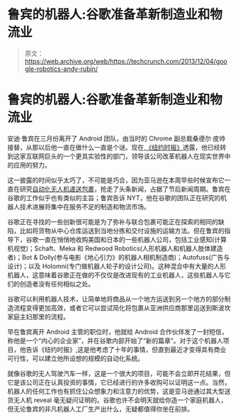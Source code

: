 # 鲁宾的机器人:谷歌准备革新制造业和物流业

> 原文：<https://web.archive.org/web/https://techcrunch.com/2013/12/04/google-robotics-andy-rubin/>

# 鲁宾的机器人:谷歌准备革新制造业和物流业

安迪·鲁宾在三月份离开了 Android 团队，由当时的 Chrome 副总裁桑德尔·皮帅接替，从那以后他一直在做什么一直是个谜。现在,[《纽约时报》](https://web.archive.org/web/20221209003720/http://www.nytimes.com/2013/12/04/technology/google-puts-money-on-robots-using-the-man-behind-android.html?pagewanted=1&_r=1&smid=tw-nytimes&partner=rss&emc=rss)透露，他已经转到这家互联网巨头的一个更具实验性的部门，领导该公司改革机器人在现实世界中的应用的努力。

这一披露的时间似乎太巧了，不可能是巧合，因为亚马逊在本周早些时候宣布它一直在研究[自动化无人机递送包裹](https://web.archive.org/web/20221209003720/https://beta.techcrunch.com/2013/12/01/amazon-is-experimenting-with-autonomous-flying-delivery-drones/)，抢走了头条新闻，占据了节后新闻周期。鲁宾在谷歌的工作似乎也有类似的主旨；鲁宾告诉 NYT，他在谷歌的团队正在研究的机器人技术进展将集中在服务不足的制造和物流市场。

谷歌正在寻找的一些创新很可能是为了弥补与联合包裹可能正在探索的相同的缺陷，比如将货物从中心仓库运送到当地分拣和交付设施的运输方法。但在鲁宾的指导下，谷歌一直在悄悄地收购美国和日本的一些机器人公司，包括工业感知(计算机视觉)；Schaft、Meka 和 Redwood Robotics(人形机器人和机器人肢体建造者)；Bot & Dolly(参与电影《地心引力》的机器人相机制造商)；Autofuss(广告与设计)；以及 Holomni(专门做机器人轮子的设计公司)。这种混合中有大量的人形机器人，这意味着谷歌正在做的不仅仅是改进现有的工业机器人，这些机器人与它们的创造者没有任何相似之处。

谷歌可以利用机器人技术，让简单地将商品从一个地方运送到另一个地方的部分制造流程变得更加高效，或者它可以尝试简化将包裹从亚洲供应商那里运送到斯波坎家庭主妇那里的流程。

早在鲁宾离开 Android 主管的职位时，他就给 Android 合作伙伴发了一封短信，称他是一个“内心的企业家”，并在谷歌内部开始了“新的篇章”。对于这个机器人项目，他告诉《纽约时报》,这是他考虑了十年的事情，但直到最近才变得具有商业可行性，可以建立他所设想的规模的自动化系统。

就像谷歌的无人驾驶汽车一样，这是一个很大的项目，可能不会立即开花结果，但它是该公司正在认真投资的事情，它已经进行的许多收购可以证明这一点。当然，机器人的任何工作也有抓住公众想象力和注意力的优势，这是亚马逊通过其大型送货无人机 reveal 毫无疑问证明的。谷歌也许不会明天就给你造一个家庭机器人，但无论鲁宾的非凡机器人工厂生产出什么，无疑都值得你坐在前排。
